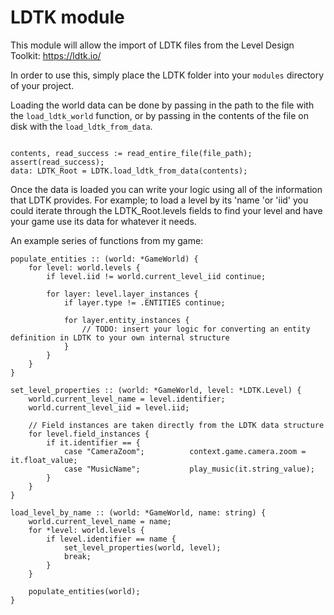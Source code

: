 # LDTK module

This module will allow the import of LDTK files from the Level Design Toolkit: https://ldtk.io/

In order to use this, simply place the LDTK folder into your `modules` directory of your project.

Loading the world data can be done by passing in the path to the file
with the `load_ldtk_world` function, or by passing in the contents of
the file on disk with the `load_ldtk_from_data`.

```

contents, read_success := read_entire_file(file_path);
assert(read_success);
data: LDTK_Root = LDTK.load_ldtk_from_data(contents);

```

Once the data is loaded you can write your logic using all of the
information that LDTK provides. For example; to load a level by its
'name 'or 'iid' you could iterate through the LDTK_Root.levels fields
to find your level and have your game use its data for whatever it
needs.

An example series of functions from my game:

```jai
populate_entities :: (world: *GameWorld) {
    for level: world.levels {
        if level.iid != world.current_level_iid continue;

        for layer: level.layer_instances {
            if layer.type != .ENTITIES continue;

            for layer.entity_instances {
                // TODO: insert your logic for converting an entity definition in LDTK to your own internal structure
            }
        }
    }
}

set_level_properties :: (world: *GameWorld, level: *LDTK.Level) {
    world.current_level_name = level.identifier;
    world.current_level_iid = level.iid;

    // Field instances are taken directly from the LDTK data structure
    for level.field_instances {
        if it.identifier == {
            case "CameraZoom";          context.game.camera.zoom = it.float_value;
            case "MusicName";           play_music(it.string_value);
        }
    }
}

load_level_by_name :: (world: *GameWorld, name: string) {
    world.current_level_name = name;
    for *level: world.levels {
        if level.identifier == name {
            set_level_properties(world, level);
            break;
        }
    }

    populate_entities(world);
}

```
